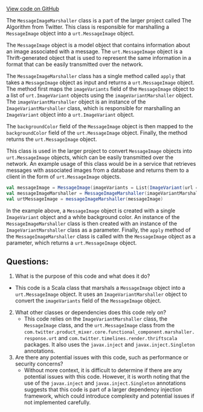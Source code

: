 [View code on GitHub](https://github.com/misbahsy/the-algorithm/product-mixer/core/src/main/scala/com/twitter/product_mixer/core/functional_component/marshaller/response/urt/item/message/MessageImageMarshaller.scala)

The `MessageImageMarshaller` class is a part of the larger project called The Algorithm from Twitter. This class is responsible for marshalling a `MessageImage` object into a `urt.MessageImage` object. 

The `MessageImage` object is a model object that contains information about an image associated with a message. The `urt.MessageImage` object is a Thrift-generated object that is used to represent the same information in a format that can be easily transmitted over the network. 

The `MessageImageMarshaller` class has a single method called `apply` that takes a `MessageImage` object as input and returns a `urt.MessageImage` object. The method first maps the `imageVariants` field of the `MessageImage` object to a list of `urt.ImageVariant` objects using the `imageVariantMarshaller` object. The `imageVariantMarshaller` object is an instance of the `ImageVariantMarshaller` class, which is responsible for marshalling an `ImageVariant` object into a `urt.ImageVariant` object. 

The `backgroundColor` field of the `MessageImage` object is then mapped to the `backgroundColor` field of the `urt.MessageImage` object. Finally, the method returns the `urt.MessageImage` object. 

This class is used in the larger project to convert `MessageImage` objects into `urt.MessageImage` objects, which can be easily transmitted over the network. An example usage of this class would be in a service that retrieves messages with associated images from a database and returns them to a client in the form of `urt.MessageImage` objects. 

```scala
val messageImage = MessageImage(imageVariants = List(ImageVariant(url = "https://example.com/image.jpg")), backgroundColor = "#FFFFFF")
val messageImageMarshaller = MessageImageMarshaller(imageVariantMarshaller = ImageVariantMarshaller())
val urtMessageImage = messageImageMarshaller(messageImage)
``` 

In the example above, a `MessageImage` object is created with a single `ImageVariant` object and a white background color. An instance of the `MessageImageMarshaller` class is then created with an instance of the `ImageVariantMarshaller` class as a parameter. Finally, the `apply` method of the `MessageImageMarshaller` class is called with the `MessageImage` object as a parameter, which returns a `urt.MessageImage` object.
## Questions: 
 1. What is the purpose of this code and what does it do?
   - This code is a Scala class that marshals a `MessageImage` object into a `urt.MessageImage` object. It uses an `ImageVariantMarshaller` object to convert the `imageVariants` field of the `MessageImage` object.
2. What other classes or dependencies does this code rely on?
   - This code relies on the `ImageVariantMarshaller` class, the `MessageImage` class, and the `urt.MessageImage` class from the `com.twitter.product_mixer.core.functional_component.marshaller.response.urt` and `com.twitter.timelines.render.thriftscala` packages. It also uses the `javax.inject` and `javax.inject.Singleton` annotations.
3. Are there any potential issues with this code, such as performance or security concerns?
   - Without more context, it is difficult to determine if there are any potential issues with this code. However, it is worth noting that the use of the `javax.inject` and `javax.inject.Singleton` annotations suggests that this code is part of a larger dependency injection framework, which could introduce complexity and potential issues if not implemented carefully.